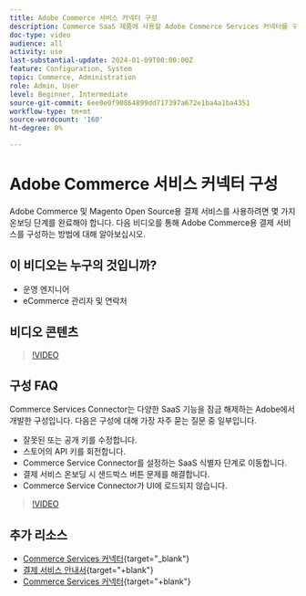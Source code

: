 ```yaml
---
title: Adobe Commerce 서비스 커넥터 구성
description: Commerce SaaS 제품에 사용할 Adobe Commerce Services 커넥터를 구성하는 방법과 일반적인 문제를 해결하는 방법에 대해 알아봅니다.
doc-type: video
audience: all
activity: use
last-substantial-update: 2024-01-09T00:00:00Z
feature: Configuration, System
topic: Commerce, Administration
role: Admin, User
level: Beginner, Intermediate
source-git-commit: 6ee0e0f90864899dd717397a672e1ba4a1ba4351
workflow-type: tm+mt
source-wordcount: '160'
ht-degree: 0%

---
```


# Adobe Commerce 서비스 커넥터 구성

Adobe Commerce 및 Magento Open Source용 결제 서비스를 사용하려면 몇 가지 온보딩 단계를 완료해야 합니다. 다음 비디오를 통해 Adobe Commerce용 결제 서비스를 구성하는 방법에 대해 알아보십시오.

## 이 비디오는 누구의 것입니까?

- 운영 엔지니어
- eCommerce 관리자 및 연락처

## 비디오 콘텐츠

>[!VIDEO](https://video.tv.adobe.com/v/3425958?learn=on)

## 구성 FAQ

Commerce Services Connector는 다양한 SaaS 기능을 잠금 해제하는 Adobe에서 개발한 구성입니다. 다음은 구성에 대해 가장 자주 묻는 질문 중 일부입니다.

- 잘못된 또는 공개 키를 수정합니다.
- 스토어의 API 키를 회전합니다.
- Commerce Service Connector를 설정하는 SaaS 식별자 단계로 이동합니다.
- 결제 서비스 온보딩 시 샌드박스 버튼 문제를 해결합니다.
- Commerce Service Connector가 UI에 로드되지 않습니다.

>[!VIDEO](https://video.tv.adobe.com/v/3425959?learn=on)

## 추가 리소스

- [Commerce Services 커넥터](https://experienceleague.adobe.com/docs/commerce-merchant-services/user-guides/integration-services/saas.html){target="_blank"}
- [결제 서비스 안내서](https://experienceleague.adobe.com/docs/commerce-merchant-services/payment-services/guide-overview.html){target="+blank"}
- [Commerce Services 커넥터](https://experienceleague.adobe.com/docs/commerce-merchant-services/user-guides/integration-services/saas.html){target="+blank"}
